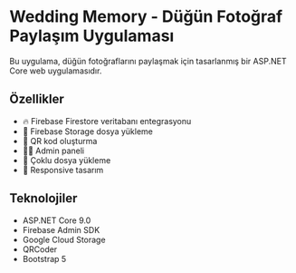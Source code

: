 # Wedding Memory - Düğün Fotoğraf Paylaşım Uygulaması

Bu uygulama, düğün fotoğraflarını paylaşmak için tasarlanmış bir ASP.NET Core web uygulamasıdır.

## Özellikler

- 🔥 Firebase Firestore veritabanı entegrasyonu
- 📁 Firebase Storage dosya yükleme
- 📱 QR kod oluşturma
- 👨‍💼 Admin paneli
- 📸 Çoklu dosya yükleme
- 🎨 Responsive tasarım

## Teknolojiler

- ASP.NET Core 9.0
- Firebase Admin SDK
- Google Cloud Storage
- QRCoder
- Bootstrap 5
